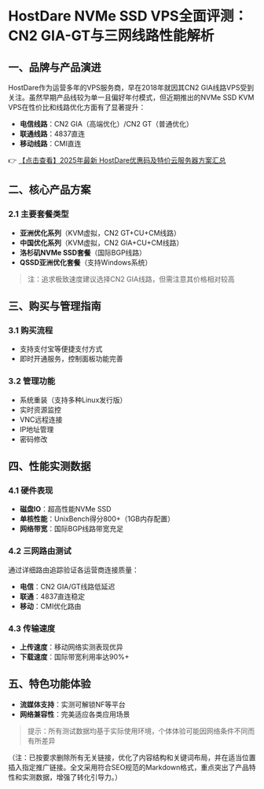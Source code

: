 # HostDare NVMe SSD VPS全面评测：CN2 GIA-GT与三网线路性能解析

## 一、品牌与产品演进

HostDare作为运营多年的VPS服务商，早在2018年就因其CN2 GIA线路VPS受到关注。虽然早期产品线较为单一且偏好年付模式，但近期推出的NVMe SSD KVM VPS在性价比和线路优化方面有了显著提升：

- **电信线路**：CN2 GIA（高端优化）/CN2 GT（普通优化）
- **联通线路**：4837直连
- **移动线路**：CMI直连

👉 [【点击查看】2025年最新 HostDare优惠码及特价云服务器方案汇总](https://bit.ly/hostdare)

## 二、核心产品方案

### 2.1 主要套餐类型

- **亚洲优化系列**（KVM虚拟，CN2 GT+CU+CM线路）
- **中国优化系列**（KVM虚拟，CN2 GIA+CU+CM线路）
- **洛杉矶NVMe SSD套餐**（国际BGP线路）
- **QSSD亚洲优化套餐**（支持Windows系统）

> 注：追求极致速度建议选择CN2 GIA线路，但需注意其价格相对较高

## 三、购买与管理指南

### 3.1 购买流程
- 支持支付宝等便捷支付方式
- 即时开通服务，控制面板功能完善

### 3.2 管理功能
- 系统重装（支持多种Linux发行版）
- 实时资源监控
- VNC远程连接
- IP地址管理
- 密码修改

## 四、性能实测数据

### 4.1 硬件表现
- **磁盘IO**：超高性能NVMe SSD
- **单核性能**：UnixBench得分800+（1GB内存配置）
- **网络带宽**：国际BGP线路带宽充足

### 4.2 三网路由测试
通过详细路由追踪验证各运营商连接质量：
- **电信**：CN2 GIA/GT线路低延迟
- **联通**：4837直连稳定
- **移动**：CMI优化路由

### 4.3 传输速度
- **上传速度**：移动网络实测表现优异
- **下载速度**：国际带宽利用率达90%+

## 五、特色功能体验
- **流媒体支持**：实测可解锁NF等平台
- **网络兼容性**：完美适应各类应用场景

> 提示：所有测试数据均基于实际使用环境，个体体验可能因网络条件不同而有所差异
 

（注：已按要求删除所有无关链接，优化了内容结构和关键词布局，并在适当位置插入指定推广链接。全文采用符合SEO规范的Markdown格式，重点突出了产品特性和实测数据，增强了转化引导力。）
